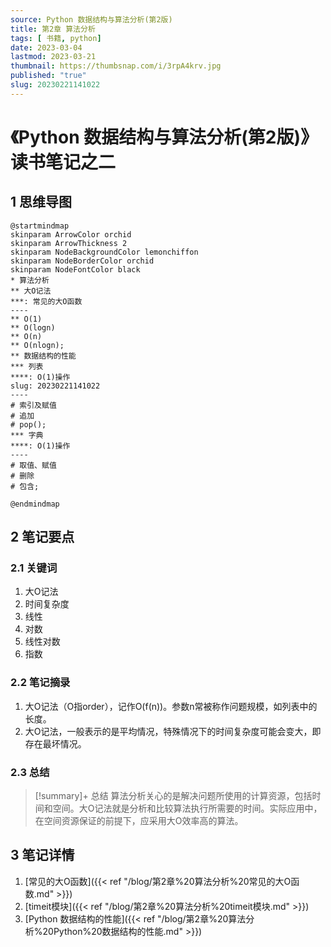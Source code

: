```yaml
---
source: Python 数据结构与算法分析(第2版)
title: 第2章 算法分析
tags: [ 书籍, python]
date: 2023-03-04
lastmod: 2023-03-21 
thumbnail: https://thumbsnap.com/i/3rpA4krv.jpg
published: "true"
slug: 20230221141022
---
```

# 《Python 数据结构与算法分析(第2版)》读书笔记之二
## 1 思维导图
```plantuml
@startmindmap
skinparam ArrowColor orchid
skinparam ArrowThickness 2
skinparam NodeBackgroundColor lemonchiffon
skinparam NodeBorderColor orchid
skinparam NodeFontColor black
* 算法分析
** 大O记法
***: 常见的大O函数
----
** O(1)
** O(logn)
** O(n)
** O(nlogn);
** 数据结构的性能
*** 列表
****: O(1)操作
slug: 20230221141022
----
# 索引及赋值
# 追加
# pop();
*** 字典
****: O(1)操作
----
# 取值、赋值
# 删除
# 包含;

@endmindmap
```

## 2 笔记要点
### 2.1 关键词
1. 大O记法
2. 时间复杂度
3. 线性
4. 对数
5. 线性对数
6. 指数

### 2.2 笔记摘录
1. 大O记法（O指order），记作O(f(n))。参数n常被称作问题规模，如列表中的长度。
2. 大O记法，一般表示的是平均情况，特殊情况下的时间复杂度可能会变大，即存在最坏情况。

### 2.3 总结
>[!summary]+ 总结
>算法分析关心的是解决问题所使用的计算资源，包括时间和空间。大O记法就是分析和比较算法执行所需要的时间。实际应用中，在空间资源保证的前提下，应采用大O效率高的算法。
 
## 3 笔记详情
1. [常见的大O函数]({{< ref "/blog/第2章%20算法分析%20常见的大O函数.md" >}})
2. [timeit模块]({{< ref "/blog/第2章%20算法分析%20timeit模块.md" >}})
3. [Python 数据结构的性能]({{< ref "/blog/第2章%20算法分析%20Python%20数据结构的性能.md" >}})

